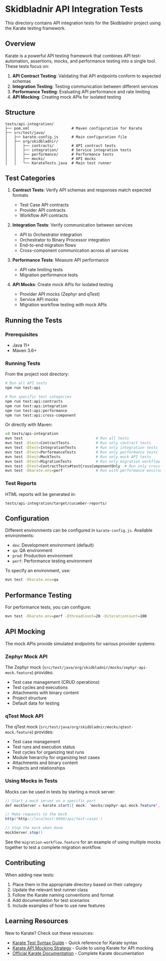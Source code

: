 # Skidbladnir API Integration Tests

This directory contains API integration tests for the Skidbladnir project using the Karate testing framework.

## Overview

Karate is a powerful API testing framework that combines API test-automation, assertions, mocks, and performance testing into a single tool. These tests focus on:

1. **API Contract Testing**: Validating that API endpoints conform to expected schemas
2. **Integration Testing**: Testing communication between different services
3. **Performance Testing**: Evaluating API performance and rate limiting
4. **API Mocking**: Creating mock APIs for isolated testing

## Structure

```
tests/api-integration/
├── pom.xml                   # Maven configuration for Karate
├── src/test/java/
│   ├── karate-config.js      # Main configuration file
│   ├── org/skidbladnir/
│   │   ├── contracts/        # API contract tests
│   │   ├── integration/      # Service integration tests
│   │   ├── performance/      # Performance tests
│   │   ├── mocks/            # API mocks
│   │   └── KarateTests.java  # Main test runner
```

## Test Categories

1. **Contract Tests**: Verify API schemas and responses match expected formats
   - Test Case API contracts
   - Provider API contracts
   - Workflow API contracts

2. **Integration Tests**: Verify communication between services
   - API to Orchestrator integration
   - Orchestrator to Binary Processor integration
   - End-to-end migration flows
   - Cross-component communication across all services

3. **Performance Tests**: Measure API performance
   - API rate limiting tests
   - Migration performance tests

4. **API Mocks**: Create mock APIs for isolated testing
   - Provider API mocks (Zephyr and qTest)
   - Service API mocks
   - Migration workflow testing with mock APIs

## Running the Tests

### Prerequisites

- Java 11+
- Maven 3.6+

### Running Tests

From the project root directory:

```bash
# Run all API tests
npm run test:api

# Run specific test categories
npm run test:api:contracts
npm run test:api:integration
npm run test:api:performance
npm run test:api:cross-component
```

Or directly with Maven:

```bash
cd tests/api-integration
mvn test                                 # Run all tests
mvn test -Dtest=ContractTests            # Run only contract tests
mvn test -Dtest=IntegrationTests         # Run only integration tests
mvn test -Dtest=PerformanceTests         # Run only performance tests
mvn test -Dtest=MockTests                # Run only mock API tests
mvn test -Dtest=MigrationTests           # Run only migration workflow tests
mvn test -Dtest=ContractTests#testCrossComponentOnly  # Run only cross-component tests
mvn test -Dkarate.env=perf               # Run with performance environment config
```

### Test Reports

HTML reports will be generated in:
```
tests/api-integration/target/cucumber-reports/
```

## Configuration

Different environments can be configured in `karate-config.js`. Available environments:

- `dev`: Development environment (default)
- `qa`: QA environment
- `prod`: Production environment
- `perf`: Performance testing environment

To specify an environment, use:

```bash
mvn test -Dkarate.env=qa
```

## Performance Testing

For performance tests, you can configure:

```bash
mvn test -Dkarate.env=perf -DthreadCount=20 -DiterationCount=100
```

## API Mocking

The mock APIs provide simulated endpoints for various provider systems:

### Zephyr Mock API

The Zephyr mock (`src/test/java/org/skidbladnir/mocks/zephyr-api-mock.feature`) provides:
- Test case management (CRUD operations)
- Test cycles and executions
- Attachments with binary content
- Project structure
- Default data for testing

### qTest Mock API

The qTest mock (`src/test/java/org/skidbladnir/mocks/qtest-mock.feature`) provides:
- Test case management 
- Test runs and execution status
- Test cycles for organizing test runs
- Module hierarchy for organizing test cases
- Attachments and binary content
- Projects and relationships

### Using Mocks in Tests

Mocks can be used in tests by starting a mock server:

```java
// Start a mock server on a specific port
def mockServer = karate.start({ mock: 'mocks/zephyr-api-mock.feature', port: 8090 })

// Make requests to the mock
http('http://localhost:8090/api/test-cases')

// Stop the mock when done
mockServer.stop()
```

See the `migration-workflow.feature` for an example of using multiple mocks together to test a complete migration workflow.

## Contributing

When adding new tests:

1. Place them in the appropriate directory based on their category
2. Update the relevant test runner class
3. Follow the Karate naming conventions and format
4. Add documentation for test scenarios
5. Include examples of how to use new features

## Learning Resources

New to Karate? Check out these resources:

- [Karate Test Syntax Guide](/docs/karate-test-syntax-guide.md) - Quick reference for Karate syntax
- [Karate API Mocking Strategy](/docs/karate-api-mocking.md) - Guide to using Karate for API mocking
- [Official Karate Documentation](https://github.com/karatelabs/karate) - Complete Karate documentation